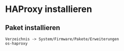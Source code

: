 # HAProxy installieren

## Paket installieren
```
Verzeichnis -> System/Firmware/Pakete/Erweiterungen
os-haproxy
```
